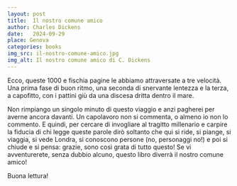 ```yaml
---
layout: post
title:  Il nostro comune amico
author: Charles Dickens
date:   2024-09-29
place: Genova
categories: books
img_src: il-nostro-comune-amico.jpg
img_alt: Il nostro comune amico di C. Dickens
---
```

Ecco, queste 1000 e fischia pagine le abbiamo attraversate a tre velocità. Una prima fase di buon ritmo, una seconda di snervante lentezza e la terza, a capofitto, con i pattini giù da una discesa dritta dentro il mare. 

Non rimpiango un singolo minuto di questo viaggio e anzi pagherei per averne ancora davanti. Un capolavoro non si commenta, o almeno io non lo commento. E quindi, per cercare di invogliare al tragitto millenario e carpire la fiducia di chi legge queste parole dirò soltanto che qui si ride, si piange, si viaggia, si vede Londra, si conoscono persone (no, personaggi no!) e poi si chiude e si pensa: grazie, sono così grata di tutto questo! Se vi avventurerete, senza dubbio alcuno, questo libro diverrà il nostro comune amico!

Buona lettura!